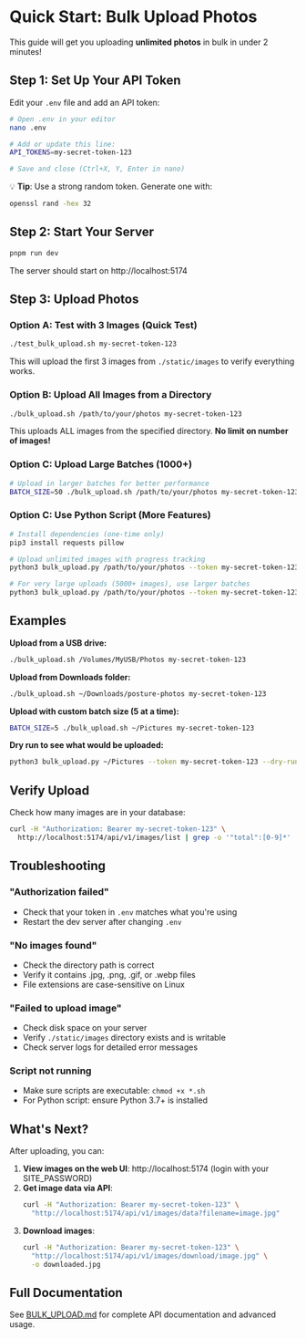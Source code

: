# Quick Start: Bulk Upload Photos

This guide will get you uploading **unlimited photos** in bulk in under 2 minutes!

## Step 1: Set Up Your API Token

Edit your `.env` file and add an API token:

```bash
# Open .env in your editor
nano .env

# Add or update this line:
API_TOKENS=my-secret-token-123

# Save and close (Ctrl+X, Y, Enter in nano)
```

💡 **Tip**: Use a strong random token. Generate one with:

```bash
openssl rand -hex 32
```

## Step 2: Start Your Server

```bash
pnpm run dev
```

The server should start on http://localhost:5174

## Step 3: Upload Photos

### Option A: Test with 3 Images (Quick Test)

```bash
./test_bulk_upload.sh my-secret-token-123
```

This will upload the first 3 images from `./static/images` to verify everything works.

### Option B: Upload All Images from a Directory

```bash
./bulk_upload.sh /path/to/your/photos my-secret-token-123
```

This uploads ALL images from the specified directory. **No limit on number of images!**

### Option C: Upload Large Batches (1000+)

```bash
# Upload in larger batches for better performance
BATCH_SIZE=50 ./bulk_upload.sh /path/to/your/photos my-secret-token-123
```

### Option C: Use Python Script (More Features)

```bash
# Install dependencies (one-time only)
pip3 install requests pillow

# Upload unlimited images with progress tracking
python3 bulk_upload.py /path/to/your/photos --token my-secret-token-123

# For very large uploads (5000+ images), use larger batches
python3 bulk_upload.py /path/to/your/photos --token my-secret-token-123 --batch-size 50
```

## Examples

**Upload from a USB drive:**

```bash
./bulk_upload.sh /Volumes/MyUSB/Photos my-secret-token-123
```

**Upload from Downloads folder:**

```bash
./bulk_upload.sh ~/Downloads/posture-photos my-secret-token-123
```

**Upload with custom batch size (5 at a time):**

```bash
BATCH_SIZE=5 ./bulk_upload.sh ~/Pictures my-secret-token-123
```

**Dry run to see what would be uploaded:**

```bash
python3 bulk_upload.py ~/Pictures --token my-secret-token-123 --dry-run
```

## Verify Upload

Check how many images are in your database:

```bash
curl -H "Authorization: Bearer my-secret-token-123" \
  http://localhost:5174/api/v1/images/list | grep -o '"total":[0-9]*'
```

## Troubleshooting

### "Authorization failed"

- Check that your token in `.env` matches what you're using
- Restart the dev server after changing `.env`

### "No images found"

- Check the directory path is correct
- Verify it contains .jpg, .png, .gif, or .webp files
- File extensions are case-sensitive on Linux

### "Failed to upload image"

- Check disk space on your server
- Verify `./static/images` directory exists and is writable
- Check server logs for detailed error messages

### Script not running

- Make sure scripts are executable: `chmod +x *.sh`
- For Python script: ensure Python 3.7+ is installed

## What's Next?

After uploading, you can:

1. **View images on the web UI**: http://localhost:5174 (login with your SITE_PASSWORD)
2. **Get image data via API**:
   ```bash
   curl -H "Authorization: Bearer my-secret-token-123" \
     "http://localhost:5174/api/v1/images/data?filename=image.jpg"
   ```
3. **Download images**:
   ```bash
   curl -H "Authorization: Bearer my-secret-token-123" \
     "http://localhost:5174/api/v1/images/download/image.jpg" \
     -o downloaded.jpg
   ```

## Full Documentation

See [BULK_UPLOAD.md](./BULK_UPLOAD.md) for complete API documentation and advanced usage.
